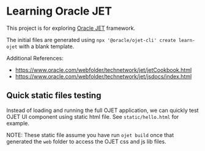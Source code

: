 # Learning Oracle JET

This project is for exploring [Oracle JET](https://oraclejet.org) framework. 

The initial files are generated using `npx '@oracle/ojet-cli' create learn-ojet` with a blank template.

Additional References:
- https://www.oracle.com/webfolder/technetwork/jet/jetCookbook.html
- https://www.oracle.com/webfolder/technetwork/jet/jsdocs/index.html

## Quick static files testing

Instead of loading and running the full OJET application, we can quickly test OJET UI component using static html file. See `static/hello.html` for example.

NOTE: These static file assume you have run `ojet build` once that generated the `web` folder to access the OJET css and js lib files.

